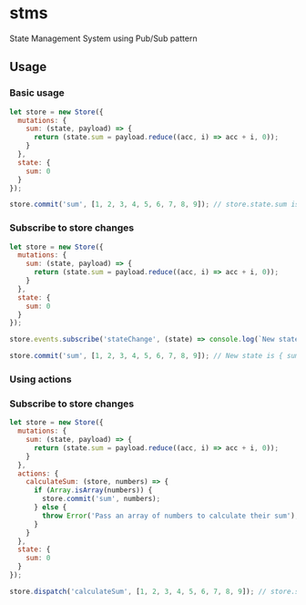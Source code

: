 # stms

State Management System using Pub/Sub pattern

## Usage

### Basic usage

```js
let store = new Store({
  mutations: {
    sum: (state, payload) => {
      return (state.sum = payload.reduce((acc, i) => acc + i, 0));
    }
  },
  state: {
    sum: 0
  }
});

store.commit('sum', [1, 2, 3, 4, 5, 6, 7, 8, 9]); // store.state.sum is now 45
```

### Subscribe to store changes

```js
let store = new Store({
  mutations: {
    sum: (state, payload) => {
      return (state.sum = payload.reduce((acc, i) => acc + i, 0));
    }
  },
  state: {
    sum: 0
  }
});

store.events.subscribe('stateChange', (state) => console.log(`New state is ${state}`));

store.commit('sum', [1, 2, 3, 4, 5, 6, 7, 8, 9]); // New state is { sum: 45 }
```

### Using actions

### Subscribe to store changes

```js
let store = new Store({
  mutations: {
    sum: (state, payload) => {
      return (state.sum = payload.reduce((acc, i) => acc + i, 0));
    }
  },
  actions: {
    calculateSum: (store, numbers) => {
      if (Array.isArray(numbers)) {
        store.commit('sum', numbers);
      } else {
        throw Error('Pass an array of numbers to calculate their sum');
      }
    }
  },
  state: {
    sum: 0
  }
});

store.dispatch('calculateSum', [1, 2, 3, 4, 5, 6, 7, 8, 9]); // store.state.sum is now 45
```
